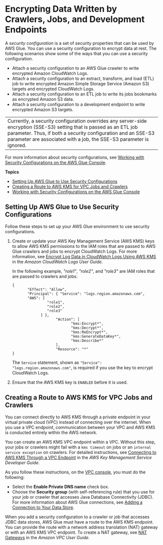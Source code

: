 # Encrypting Data Written by Crawlers, Jobs, and Development Endpoints<a name="encryption-security-configuration"></a>

A *security configuration* is a set of security properties that can be used by AWS Glue\. You can use a security configuration to encrypt data at rest\. The following scenarios show some of the ways that you can use a security configuration\. 
+ Attach a security configuration to an AWS Glue crawler to write encrypted Amazon CloudWatch Logs\.
+ Attach a security configuration to an extract, transform, and load \(ETL\) job to write encrypted Amazon Simple Storage Service \(Amazon S3\) targets and encrypted CloudWatch Logs\.
+ Attach a security configuration to an ETL job to write its jobs bookmarks as encrypted Amazon S3 data\.
+ Attach a security configuration to a development endpoint to write encrypted Amazon S3 targets\.


|  | 
| --- |
|   Currently, a security configuration overrides any server\-side encryption \(SSE\-S3\) setting that is passed as an ETL job parameter\. Thus, if both a security configuration and an SSE\-S3 parameter are associated with a job, the SSE\-S3 parameter is ignored\.   | 

For more information about security configurations, see [Working with Security Configurations on the AWS Glue Console](console-security-configurations.md)\.

**Topics**
+ [Setting Up AWS Glue to Use Security Configurations](#encryption-setup-Glue)
+ [Creating a Route to AWS KMS for VPC Jobs and Crawlers](#encryption-kms-vpc-endpoint)
+ [Working with Security Configurations on the AWS Glue Console](console-security-configurations.md)

## Setting Up AWS Glue to Use Security Configurations<a name="encryption-setup-Glue"></a>

Follow these steps to set up your AWS Glue environment to use security configurations\.

1. Create or update your AWS Key Management Service \(AWS KMS\) keys to allow AWS KMS permissions to the IAM roles that are passed to AWS Glue crawlers and jobs to encrypt CloudWatch Logs\. For more information, see [Encrypt Log Data in CloudWatch Logs Using AWS KMS](https://docs.aws.amazon.com/AmazonCloudWatch/latest/logs/encrypt-log-data-kms.html) in the *Amazon CloudWatch Logs User Guide*\. 

   In the following example, *"role1"*, *"role2"*, and *"role3"* are IAM roles that are passed to crawlers and jobs:

   ```
   {
          "Effect": "Allow",
          "Principal": { "Service": "logs.region.amazonaws.com",
          "AWS": [
                   "role1",
                   "role2",
                   "role3"
                ] },
                       "Action": [
                              "kms:Encrypt*",
                              "kms:Decrypt*",
                              "kms:ReEncrypt*",
                              "kms:GenerateDataKey*",
                              "kms:Describe*"
                       ],
                       "Resource": "*"
   }
   ```

   The `Service` statement, shown as `"Service": "logs.region.amazonaws.com"`, is required if you use the key to encrypt CloudWatch Logs\.

1. Ensure that the AWS KMS key is `ENABLED` before it is used\.

## Creating a Route to AWS KMS for VPC Jobs and Crawlers<a name="encryption-kms-vpc-endpoint"></a>

You can connect directly to AWS KMS through a private endpoint in your virtual private cloud \(VPC\) instead of connecting over the internet\. When you use a VPC endpoint, communication between your VPC and AWS KMS is conducted entirely within the AWS network\.

You can create an AWS KMS VPC endpoint within a VPC\. Without this step, your jobs or crawlers might fail with a `kms timeout` on jobs or an `internal service exception` on crawlers\. For detailed instructions, see [Connecting to AWS KMS Through a VPC Endpoint](https://docs.aws.amazon.com/kms/latest/developerguide/kms-vpc-endpoint.html) in the *AWS Key Management Service Developer Guide*\. 

As you follow these instructions, on the [VPC console](https://console.aws.amazon.com//vpc), you must do the following:
+ Select the **Enable Private DNS name** check box\.
+ Choose the **Security group** \(with self\-referencing rule\) that you use for your job or crawler that accesses Java Database Connectivity \(JDBC\)\. For more information about AWS Glue connections, see [Adding a Connection to Your Data Store](populate-add-connection.md)\.

When you add a security configuration to a crawler or job that accesses JDBC data stores, AWS Glue must have a route to the AWS KMS endpoint\. You can provide the route with a network address translation \(NAT\) gateway or with an AWS KMS VPC endpoint\. To create a NAT gateway, see [NAT Gateways](https://docs.aws.amazon.com/vpc/latest/userguide/vpc-nat-gateway.html) in the *Amazon VPC User Guide*\.